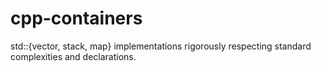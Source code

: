 # cpp-containers

std::{vector, stack, map} implementations rigorously respecting standard complexities and declarations.
